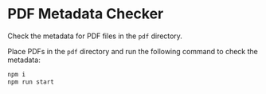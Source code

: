 # PDF Metadata Checker

Check the metadata for PDF files in the `pdf` directory.

Place PDFs in the `pdf` directory and run the following command to check the metadata:

```bash
npm i
npm run start
```
